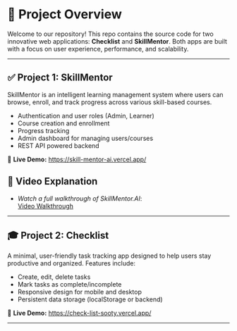 # 📘 Project Overview

Welcome to our repository! This repo contains the source code for two innovative web applications: **Checklist** and **SkillMentor**. Both apps are built with a focus on user experience, performance, and scalability.

---

## ✅ Project 1: SkillMentor
SkillMentor is an intelligent learning management system where users can browse, enroll, and track progress across various skill-based courses.

- Authentication and user roles (Admin, Learner)
- Course creation and enrollment
- Progress tracking
- Admin dashboard for managing users/courses
- REST API powered backend

🔗 **Live Demo:** https://skill-mentor-ai.vercel.app/


## 🎥 Video Explanation

- *Watch a full walkthrough of SkillMentor.AI*:  
  [Video Walkthrough](https://drive.google.com/drive/folders/11DTujW8423aT6JMOkF26WsWCM_6H6JGY)

---
## 🎓 Project 2:  Checklist

A minimal, user-friendly task tracking app designed to help users stay productive and organized. Features include:

- Create, edit, delete tasks
- Mark tasks as complete/incomplete
- Responsive design for mobile and desktop
- Persistent data storage (localStorage or backend)

🔗 **Live Demo:**  https://check-list-sooty.vercel.app/


---
